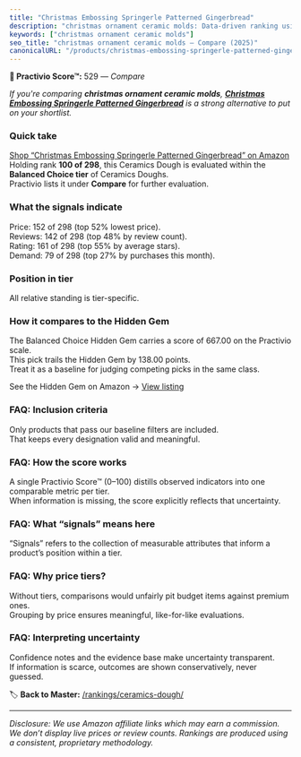 ```yaml
---
title: "Christmas Embossing Springerle Patterned Gingerbread"
description: "christmas ornament ceramic molds: Data-driven ranking using the Practivio Score™. Positioned by quality, value, demand, findability, momentum."
keywords: ["christmas ornament ceramic molds"]
seo_title: "christmas ornament ceramic molds — Compare (2025)"
canonicalURL: "/products/christmas-embossing-springerle-patterned-gingerbread-B0DDBNWGMK/"
---
```


**🛒 Practivio Score™:** 529 — _Compare_


*If you're comparing **christmas ornament ceramic molds**, **[Christmas Embossing Springerle Patterned Gingerbread](https://www.amazon.com/dp/B0DDBNWGMK?tag=practivio-20)** is a strong alternative to put on your shortlist.*
### Quick take
[Shop “Christmas Embossing Springerle Patterned Gingerbread” on Amazon](https://www.amazon.com/dp/B0DDBNWGMK?tag=practivio-20)
Holding rank **100 of 298**, this Ceramics Dough is evaluated within the **Balanced Choice tier** of Ceramics Doughs.  
Practivio lists it under **Compare** for further evaluation.

### What the signals indicate
Price: 152 of 298 (top 52% lowest price).  
Reviews: 142 of 298 (top 48% by review count).  
Rating: 161 of 298 (top 55% by average stars).  
Demand: 79 of 298 (top 27% by purchases this month).

### Position in tier
All relative standing is tier-specific.

### How it compares to the Hidden Gem
The Balanced Choice Hidden Gem carries a score of 667.00 on the Practivio scale.  
This pick trails the Hidden Gem by 138.00 points.  
Treat it as a baseline for judging competing picks in the same class.  

See the Hidden Gem on Amazon → [View listing](https://www.amazon.com/dp/B001GAP4YA?tag=practivio-20)

### FAQ: Inclusion criteria
Only products that pass our baseline filters are included.  
That keeps every designation valid and meaningful.

### FAQ: How the score works
A single Practivio Score™ (0–100) distills observed indicators into one comparable metric per tier.  
When information is missing, the score explicitly reflects that uncertainty.

### FAQ: What “signals” means here
“Signals” refers to the collection of measurable attributes that inform a product’s position within a tier.

### FAQ: Why price tiers?
Without tiers, comparisons would unfairly pit budget items against premium ones.  
Grouping by price ensures meaningful, like-for-like evaluations.

### FAQ: Interpreting uncertainty
Confidence notes and the evidence base make uncertainty transparent.  
If information is scarce, outcomes are shown conservatively, never guessed.

<!-- Missing template for Compare/CompareWithinPriceClass -->


🏷️ **Back to Master:** [/rankings/ceramics-dough/](/rankings/ceramics-dough/)

---
_Disclosure: We use Amazon affiliate links which may earn a commission. We don’t display live prices or review counts. Rankings are produced using a consistent, proprietary methodology._
